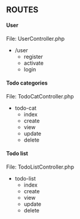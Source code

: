 ROUTES
----------------

#### User

File: UserController.php

- /user
    - register
    - activate
    - login

####  Todo categories

File: TodoCatController.php

- todo-cat
    - index
    - create
    - view
    - update
    - delete
    
 ####  Todo list
 
File: TodoListController.php

- todo-list
    - index
    - create
    - view
    - update
    - delete
